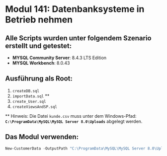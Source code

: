 # Modul 141: Datenbanksysteme in Betrieb nehmen

## Alle Scripts wurden unter folgendem Szenario erstellt und getestet:
- **MYSQL Community Server**: 8.4.3 LTS Edition
- **MYSQL Workbench**: 8.0.43

## Ausführung als Root:
1. `createDB.sql`
2. `importData.sql` **
3. `create_User.sql`
4. `createViewsAndSP.sql`

** Hinweis: Die Datei `kunde.csv` muss unter dem Windows-Pfad: 
**`C:\ProgramData\MySQL\MySQL Server 8.0\Uploads`** abgelegt werden.

## Das Modul verwenden:
```powershell
New-CustomerData -OutputPath "C:\ProgramData\MySQL\MySQL Server 8.0\Uploads\kunde.csv" -NumberOfRows 10000

